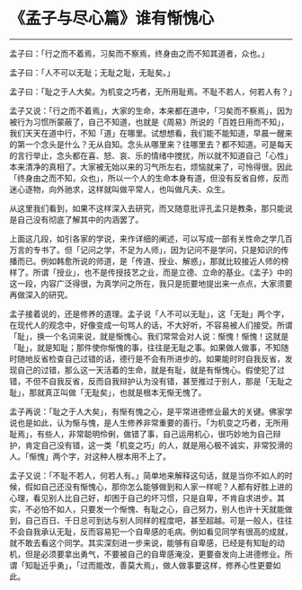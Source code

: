 # 《孟子与尽心篇》谁有惭愧心

------

孟子曰：「行之而不着焉，习矣而不察焉，终身由之而不知其道者，众也。」

孟子曰：「人不可以无耻；无耻之耻，无耻矣。」

孟子曰：「耻之于人大矣。为机变之巧者，无所用耻焉。不耻不若人，何若人有？」

孟子又说：「行之而不着焉」，大家的生命，本来都在道中，「习矣而不察焉」，因为被行为习惯所蒙蔽了，自己不知道，也就是《周易》所说的「百姓日用而不知」，我们天天在道中行，不知「道」在哪里。试想想看，我们能不能知道，早晨一醒来的第一个念头是什么？无从自知。念头从哪里来？往哪里去？都不知道。可是每天的言行举止，念头都在喜、怒、哀、乐的情绪中搅扰，所以就不知道自己「心性」本来清净的真相了。大家被无始以来的习气所左右，烦恼就来了，可怜得很。因此「终身由之而不知，众也」，所以一个人的生命本身有道，但没有反省自修，反而迷心逐物，向外驰求，这样就叫做平常人，也叫做凡夫、众生。

从这里我们看到，如果不这样深入去研究，而又随意批评孔孟只是教条，那只能说是自己没有彻底了解其中的内涵罢了。

上面这几段，如引各家的学说，来作详细的阐述，可以写成一部有关性命之学几百万言的专书了。但「记问之学，不足为人师」，因为记问不是学问，只是知识的传播而已。例如韩愈所说的师道，是「传道、授业、解惑」，那就比较接近人师的榜样了。所谓「授业」，也不是传授技艺之业，而是立德、立命的基业。《孟子》中的这一段，内容广泛得很，为真学问之所在，我只是扼要地提出来一点点，大家须要再做深入的研究。

孟子接着说的，还是修养的道理。孟子说「人不可以无耻」，这「无耻」两个字，在现代人的观念中，好像变成一句骂人的话，不大好听，不容易被人们接受。所谓「耻」，换一个名词来说，就是惭愧心。我们常常会对人说：惭愧！惭愧！这就是「耻」，就是知耻；那件使你惭愧的事，往往是无耻之事。如果做人做事，不知随时随地反省检查自己过错的话，德行是不会有所进步的。如果能时时自我反省，发现自己的过错，那么这一天活着的生命，就是有耻，就是有惭愧心。假使犯了过错，不但不自我反省，反而自我辩护认为没有错，甚至推过于别人，那是「无耻之耻」，那就真正叫做「无耻矣」，也就是根本无惭无愧了。

孟子再说：「耻之于人大矣」，有惭有愧之心，是平常进德修业最大的关键。佛家学说也是如此，认为惭与愧，是人生修养非常重要的善行。「为机变之巧者，无所用耻焉」，有些人，非常聪明伶俐，做错了事，自己运用机心，很巧妙地为自己辩护，肯定自己没有错，这一类「机变之巧」的人，就是用心极不诚实，非常狡滑的人。「惭愧」两个字，对这种人根本用不上了。

孟子又说：「不耻不若人，何若人有。」简单地来解释这句话，就是当你不如人的时候，假如自己还没有惭愧心，那你怎么能够做到和人家一样呢？人都有好胜上进的心理，看见别人比自己好，却困于自己的坏习惯，只是自卑，不肯自求进步。其实，不必怕不如人，只要发一个惭愧、有耻之心，自己努力，别人也许十天就能做到，自己百日、千日总可到达与别人同样的程度吧，甚至超越。可是一般人，往往不会自我承认无耻，反而容易犯一个自卑感的毛病。例如看见同学有很高的成就，就不敢去看这个同学。其实深刻进一步来说，能够有自卑感，已经是有知耻的动机，但是必须要拿出勇气，不要被自己的自卑感淹没，更要奋发向上进德修业。所谓「知耻近乎勇」，「过而能改，善莫大焉」，做人做事要这样，修养心性更要如此。
